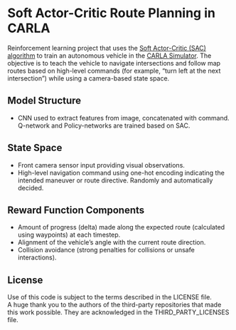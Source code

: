 # Soft Actor-Critic Route Planning in CARLA

Reinforcement learning project that uses the [Soft Actor-Critic (SAC) algorithm](https://arxiv.org/abs/1801.01290) to train an autonomous vehicle in the [CARLA Simulator](https://carla.org). The objective is to teach the vehicle to navigate intersections and follow map routes based on high-level commands (for example, “turn left at the next intersection”) while using a camera-based state space.

## Model Structure
- CNN used to extract features from image, concatenated with command. Q-network and Policy-networks are trained based on SAC.

## State Space
- Front camera sensor input providing visual observations.
- High-level navigation command using one-hot encoding indicating the intended maneuver or route directive. Randomly and automatically decided.

## Reward Function Components
- Amount of progress (delta) made along the expected route (calculated using waypoints) at each timestep.
- Alignment of the vehicle’s angle with the current route direction.
- Collision avoidance (strong penalties for collisions or unsafe interactions).

## License
Use of this code is subject to the terms described in the LICENSE file.  
A huge thank you to the authors of the third-party repositories that made this work possible. They are acknowledged in the THIRD_PARTY_LICENSES file.